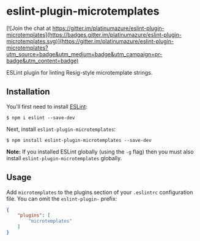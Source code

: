 # eslint-plugin-microtemplates

[![Join the chat at https://gitter.im/platinumazure/eslint-plugin-microtemplates](https://badges.gitter.im/platinumazure/eslint-plugin-microtemplates.svg)](https://gitter.im/platinumazure/eslint-plugin-microtemplates?utm_source=badge&utm_medium=badge&utm_campaign=pr-badge&utm_content=badge)

ESLint plugin for linting Resig-style microtemplate strings.

## Installation

You'll first need to install [ESLint](http://eslint.org):

```
$ npm i eslint --save-dev
```

Next, install `eslint-plugin-microtemplates`:

```
$ npm install eslint-plugin-microtemplates --save-dev
```

**Note:** If you installed ESLint globally (using the `-g` flag) then you must also install `eslint-plugin-microtemplates` globally.

## Usage

Add `microtemplates` to the plugins section of your `.eslintrc` configuration file. You can omit the `eslint-plugin-` prefix:

```json
{
    "plugins": [
        "microtemplates"
    ]
}
```





